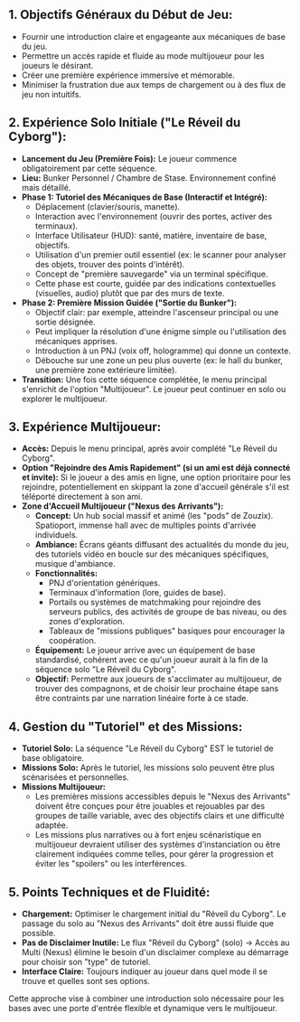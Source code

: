 ## 1. Objectifs Généraux du Début de Jeu:

*   Fournir une introduction claire et engageante aux mécaniques de base du jeu.
*   Permettre un accès rapide et fluide au mode multijoueur pour les joueurs le désirant.
*   Créer une première expérience immersive et mémorable.
*   Minimiser la frustration due aux temps de chargement ou à des flux de jeu non intuitifs.

## 2. Expérience Solo Initiale ("Le Réveil du Cyborg"):

*   **Lancement du Jeu (Première Fois):** Le joueur commence obligatoirement par cette séquence.
*   **Lieu:** Bunker Personnel / Chambre de Stase. Environnement confiné mais détaillé.
*   **Phase 1: Tutoriel des Mécaniques de Base (Interactif et Intégré):**
    *   Déplacement (clavier/souris, manette).
    *   Interaction avec l'environnement (ouvrir des portes, activer des terminaux).
    *   Interface Utilisateur (HUD): santé, matière, inventaire de base, objectifs.
    *   Utilisation d'un premier outil essentiel (ex: le scanner pour analyser des objets, trouver des points d'intérêt).
    *   Concept de "première sauvegarde" via un terminal spécifique.
    *   Cette phase est courte, guidée par des indications contextuelles (visuelles, audio) plutôt que par des murs de texte.
*   **Phase 2: Première Mission Guidée ("Sortie du Bunker"):**
    *   Objectif clair: par exemple, atteindre l'ascenseur principal ou une sortie désignée.
    *   Peut impliquer la résolution d'une énigme simple ou l'utilisation des mécaniques apprises.
    *   Introduction à un PNJ (voix off, hologramme) qui donne un contexte.
    *   Débouche sur une zone un peu plus ouverte (ex: le hall du bunker, une première zone extérieure limitée).
*   **Transition:** Une fois cette séquence complétée, le menu principal s'enrichit de l'option "Multijoueur". Le joueur peut continuer en solo ou explorer le multijoueur.

## 3. Expérience Multijoueur:

*   **Accès:** Depuis le menu principal, après avoir complété "Le Réveil du Cyborg".
*   **Option "Rejoindre des Amis Rapidement" (si un ami est déjà connecté et invite):** Si le joueur a des amis en ligne, une option prioritaire pour les rejoindre, potentiellement en skippant la zone d'accueil générale s'il est téléporté directement à son ami.
*   **Zone d'Accueil Multijoueur ("Nexus des Arrivants"):**
    *   **Concept:** Un hub social massif et animé (les "pods" de Zouzix). Spatioport, immense hall avec de multiples points d'arrivée individuels.
    *   **Ambiance:** Écrans géants diffusant des actualités du monde du jeu, des tutoriels vidéo en boucle sur des mécaniques spécifiques, musique d'ambiance.
    *   **Fonctionnalités:**
        *   PNJ d'orientation génériques.
        *   Terminaux d'information (lore, guides de base).
        *   Portails ou systèmes de matchmaking pour rejoindre des serveurs publics, des activités de groupe de bas niveau, ou des zones d'exploration.
        *   Tableaux de "missions publiques" basiques pour encourager la coopération.
    *   **Équipement:** Le joueur arrive avec un équipement de base standardisé, cohérent avec ce qu'un joueur aurait à la fin de la séquence solo "Le Réveil du Cyborg".
    *   **Objectif:** Permettre aux joueurs de s'acclimater au multijoueur, de trouver des compagnons, et de choisir leur prochaine étape sans être contraints par une narration linéaire forte à ce stade.

## 4. Gestion du "Tutoriel" et des Missions:

*   **Tutoriel Solo:** La séquence "Le Réveil du Cyborg" EST le tutoriel de base obligatoire.
*   **Missions Solo:** Après le tutoriel, les missions solo peuvent être plus scénarisées et personnelles.
*   **Missions Multijoueur:**
    *   Les premières missions accessibles depuis le "Nexus des Arrivants" doivent être conçues pour être jouables et rejouables par des groupes de taille variable, avec des objectifs clairs et une difficulté adaptée.
    *   Les missions plus narratives ou à fort enjeu scénaristique en multijoueur devraient utiliser des systèmes d'instanciation ou être clairement indiquées comme telles, pour gérer la progression et éviter les "spoilers" ou les interférences.

## 5. Points Techniques et de Fluidité:

*   **Chargement:** Optimiser le chargement initial du "Réveil du Cyborg". Le passage du solo au "Nexus des Arrivants" doit être aussi fluide que possible.
*   **Pas de Disclaimer Inutile:** Le flux "Réveil du Cyborg" (solo) -> Accès au Multi (Nexus) élimine le besoin d'un disclaimer complexe au démarrage pour choisir son "type" de tutoriel.
*   **Interface Claire:** Toujours indiquer au joueur dans quel mode il se trouve et quelles sont ses options.

Cette approche vise à combiner une introduction solo nécessaire pour les bases avec une porte d'entrée flexible et dynamique vers le multijoueur.
